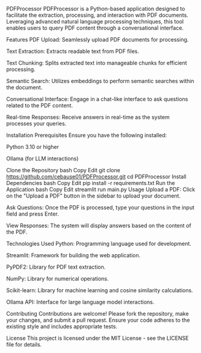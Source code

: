 PDFProcessor
PDFProcessor is a Python-based application designed to facilitate the extraction, processing, and interaction with PDF documents. Leveraging advanced natural language processing techniques, this tool enables users to query PDF content through a conversational interface.

Features
PDF Upload: Seamlessly upload PDF documents for processing.

Text Extraction: Extracts readable text from PDF files.

Text Chunking: Splits extracted text into manageable chunks for efficient processing.

Semantic Search: Utilizes embeddings to perform semantic searches within the document.

Conversational Interface: Engage in a chat-like interface to ask questions related to the PDF content.

Real-time Responses: Receive answers in real-time as the system processes your queries.

Installation
Prerequisites
Ensure you have the following installed:

Python 3.10 or higher

Ollama (for LLM interactions)

Clone the Repository
bash
Copy
Edit
git clone https://github.com/cebause01/PDFProcessor.git
cd PDFProcessor
Install Dependencies
bash
Copy
Edit
pip install -r requirements.txt
Run the Application
bash
Copy
Edit
streamlit run main.py
Usage
Upload a PDF: Click on the "Upload a PDF" button in the sidebar to upload your document.

Ask Questions: Once the PDF is processed, type your questions in the input field and press Enter.

View Responses: The system will display answers based on the content of the PDF.

Technologies Used
Python: Programming language used for development.

Streamlit: Framework for building the web application.

PyPDF2: Library for PDF text extraction.

NumPy: Library for numerical operations.

Scikit-learn: Library for machine learning and cosine similarity calculations.

Ollama API: Interface for large language model interactions.

Contributing
Contributions are welcome! Please fork the repository, make your changes, and submit a pull request. Ensure your code adheres to the existing style and includes appropriate tests.

License
This project is licensed under the MIT License - see the LICENSE file for details.


